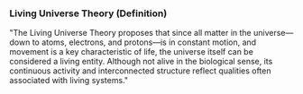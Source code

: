 ### Living Universe Theory (Definition)

"The Living Universe Theory proposes that since all matter in the universe—down to atoms, electrons, and protons—is in constant motion, and movement is a key characteristic of life, the universe itself can be considered a living entity. Although not alive in the biological sense, its continuous activity and interconnected structure reflect qualities often associated with living systems."


